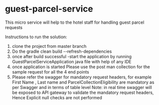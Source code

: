 # guest-parcel-service
This micro service will help to the hotel staff for handling guest parcel requests

Instructions to run the solution:

1. clone the project from master branch
2. Do the gradle clean build --refresh-dependencies
3. once after build successful -start the application by running GuestParcelServiceApplication java file with help of any IDE
4. once application is started Please use the post man collection for the sample request for all the 4 end points
5. Please refer the swagger for mandatory request headers,
for example First Name , Last name  and ParcelCollectionEligibility are mandatory as per Swagger and in terms of table level 
Note: in real time swagger will be exposed to API gateway to validate the mandatory request headers, Hence Explicit null checks are not performed 
